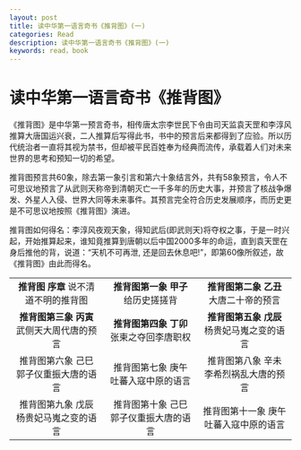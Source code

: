 ```yaml
---
layout: post
title: 读中华第一语言奇书《推背图》(一)
categories: Read
description: 读中华第一语言奇书《推背图》(一)
keywords: read，book
---
```


# 读中华第一语言奇书《推背图》

《推背图》是中华第一预言奇书，相传唐太宗李世民下令由司天监袁天罡和李淳风推算大唐国运兴衰，二人推算后写得此书，书中的预言后来都得到了应验。所以历代统治者一直将其视为禁书，但却被平民百姓奉为经典而流传，承载着人们对未来世界的思考和预知一切的希望。

推背图预言共60象，除去第一象引言和第六十象结言外，共有58象预言，令人不可思议地预言了从武则天称帝到清朝灭亡一千多年的历史大事，并预言了核战争爆发、外星人入侵、世界大同等未来事件。其预言完全符合历史发展顺序，而历史更是不可思议地按照《推背图》演进。

推背图如何得名：李淳风夜观天象，得知武后(即武则天)将夺权之事，于是一时兴起，开始推算起来，谁知竟推算到唐朝以后中国2000多年的命运，直到袁天罡在身后推他的背，说道：“天机不可再泄, 还是回去休息吧!”，即第60像所叙述，故《推背图》由此而得名。

|                                 |                                 |                                 |                               
|:-------------------------------:|:-------------------------------:|:-------------------------------:|
|**推背图  序章**   说不清道不明的推背图 |**推背图第一象  甲子**  给历史搓搓背|**推背图第二象  乙丑**   大唐二十帝的预言|
|**推背图第三象  丙寅**    武侧天大周代唐的预言|**推背图第四象 丁卯**  张柬之夺回李唐职权 |**推背图第五象  戊辰**  杨贵妃马嵬之变的语言|
|推背图第六象 己巳 郭子仪重振大唐的语言|推背图第七象  庚午  吐蕃入寇中原的语言| 推背图第八象 辛未  李希烈祸乱大唐的预言 |
|推背图第九象  戊辰  杨贵妃马嵬之变的语言|推背图第十象 己巳 郭子仪重振大唐的语言|推背图第十一象  庚午  吐蕃入寇中原的语言| 

